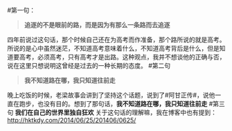 #第一句：
>**追逐的不是眼前的路，而是因为有那么一条路而去追逐**

四年前说过这句话，那个时候自己还在为高考而作准备，那个路所说的就是高考。所说的是心中虽然迷茫，不知道高考意味着什么，不知道高考背后是什么，但是知道要高考，必须高考，只有高考才是出路。这种观点，我并不想谈他的正确与否，说在这里只想说明这曾经是过去的一种长期的态度。
#第二句
>**我不知道路在哪，我只知道往前走**

晚上吃饭的时候，老梁故事会讲到了坚持这个话题，说到了#阿甘正传#，说他一直在跑步，也没有目的。想到了那句话，**我不知道路在哪，我只知道往前走**
#第三句
**我们在自己的世界里独自狂欢**
关于这句话的理解嘛，我在博客中也有提到：http://hktkdy.com/2014/06/25/201406/0625/

